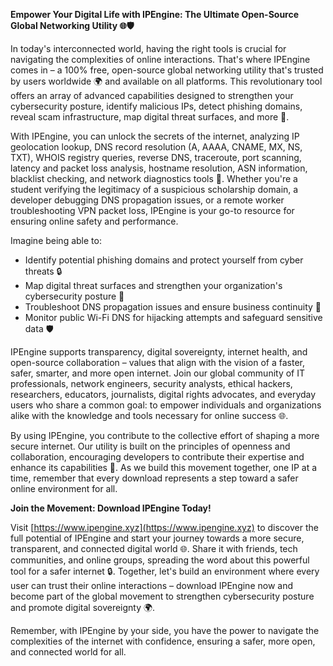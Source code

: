 **Empower Your Digital Life with IPEngine: The Ultimate Open-Source Global Networking Utility 🌐🛡️**

In today's interconnected world, having the right tools is crucial for navigating the complexities of online interactions. That's where IPEngine comes in – a 100% free, open-source global networking utility that's trusted by users worldwide 🌍 and available on all platforms. This revolutionary tool offers an array of advanced capabilities designed to strengthen your cybersecurity posture, identify malicious IPs, detect phishing domains, reveal scam infrastructure, map digital threat surfaces, and more 🔐.

With IPEngine, you can unlock the secrets of the internet, analyzing IP geolocation lookup, DNS record resolution (A, AAAA, CNAME, MX, NS, TXT), WHOIS registry queries, reverse DNS, traceroute, port scanning, latency and packet loss analysis, hostname resolution, ASN information, blacklist checking, and network diagnostics tools 📡. Whether you're a student verifying the legitimacy of a suspicious scholarship domain, a developer debugging DNS propagation issues, or a remote worker troubleshooting VPN packet loss, IPEngine is your go-to resource for ensuring online safety and performance.

Imagine being able to:

* Identify potential phishing domains and protect yourself from cyber threats 🔒
* Map digital threat surfaces and strengthen your organization's cybersecurity posture 🚀
* Troubleshoot DNS propagation issues and ensure business continuity 💼
* Monitor public Wi-Fi DNS for hijacking attempts and safeguard sensitive data 🛡️

IPEngine supports transparency, digital sovereignty, internet health, and open-source collaboration – values that align with the vision of a faster, safer, smarter, and more open internet. Join our global community of IT professionals, network engineers, security analysts, ethical hackers, researchers, educators, journalists, digital rights advocates, and everyday users who share a common goal: to empower individuals and organizations alike with the knowledge and tools necessary for online success 🌐.

By using IPEngine, you contribute to the collective effort of shaping a more secure internet. Our utility is built on the principles of openness and collaboration, encouraging developers to contribute their expertise and enhance its capabilities 🚀. As we build this movement together, one IP at a time, remember that every download represents a step toward a safer online environment for all.

**Join the Movement: Download IPEngine Today!**

Visit [https://www.ipengine.xyz](https://www.ipengine.xyz) to discover the full potential of IPEngine and start your journey towards a more secure, transparent, and connected digital world 🌐. Share it with friends, tech communities, and online groups, spreading the word about this powerful tool for a safer internet 🔒. Together, let's build an environment where every user can trust their online interactions – download IPEngine now and become part of the global movement to strengthen cybersecurity posture and promote digital sovereignty 🌍.

Remember, with IPEngine by your side, you have the power to navigate the complexities of the internet with confidence, ensuring a safer, more open, and connected world for all.